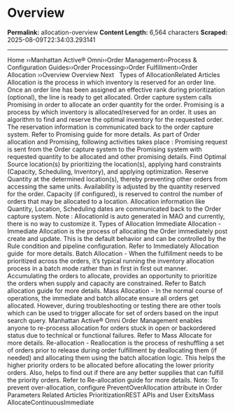# Overview

**Permalink:** allocation-overview
**Content Length:** 6,564 characters
**Scraped:** 2025-08-09T22:34:03.293141

---

Home &rsaquo;&rsaquo;Manhattan Active® Omni&rsaquo;&rsaquo;Order Management&rsaquo;&rsaquo;Process & Configuration Guides&rsaquo;&rsaquo;Order Processing&rsaquo;&rsaquo;Order Fulfillment&rsaquo;&rsaquo;Order Allocation ››Overview Overview Next &nbsp; Types of AllocationRelated Articles Allocation is the process in which inventory is reserved for an order line. Once an order line has been assigned an effective rank during prioritization (optional), the line is ready to get allocated. Order capture system calls Promising in order to allocate an order quantity for the order. Promising is a process by which inventory is allocated/reserved for an order. It uses an algorithm to find and reserve the optimal inventory for the requested order. The reservation information is communicated back to the order capture system. Refer to Promising guide for more details. As part of Order allocation and Promising, following activities takes place : Promising request is sent from the Order capture system to the Promising system with requested quantity to be allocated and other promising details. Find Optimal Source location(s) by prioritizing the location(s), applying hard constraints (Capacity, Scheduling, Inventory), and applying optimization. Reserve Quantity at the determined location(s), thereby preventing other orders from accessing the same units. Availability is adjusted by the quantity reserved for the order. Capacity (if configured), is reserved to control the number of orders that may be allocated to a location. Allocation information like Quantity, Location, Scheduling dates are communicated back to the Order capture system. Note : AllocationId is auto generated in MAO and currently, there is no way to customize it. Types of Allocation Immediate Allocation - Immediate Allocation is the process of allocating the Order immediately post create and update. This is the default behavior and can be controlled by the Rule condition and pipeline configuration. Refer to Immediately Allocation guide&nbsp; for more details. Batch Allocation - When the fulfillment needs to be prioritized across the orders, it&rsquo;s typical running the inventory allocation process in a batch mode rather than in first in first out manner. Accumulating the orders to allocate, provides an opportunity to prioritize the orders when supply and capacity are constrained. Refer to Batch allocation guide for more details. Mass Allocation -&nbsp;In the normal course of operations, the immediate and batch allocate ensure all orders get allocated. However, during troubleshooting or testing there are other tools which can be used to trigger allocate for&nbsp;set of orders based on the input search query. Manhattan Active&reg; Omni Order Management enables anyone&nbsp;to re-process allocation for orders stuck in open or backordered status&nbsp;due to technical or functional failures. Refer to&nbsp;Mass Allocate&nbsp;for more details. Re-allocation - Reallocation is the process of reshuffling a set of orders prior to release during order&nbsp;fulfillment by deallocating them (if needed) and allocating them using the batch allocation logic. This helps the higher priority orders to be allocated before allocating the lower priority orders. Also, helps to find out if there are any better supplies that can fulfill the priority orders. Refer to Re-allocation guide for more details. Note: To prevent over-allocation, configure&nbsp;PreventOverAllocation&nbsp;attribute in Order Parameters Related Articles PrioritizationREST APIs and User ExitsMass AllocateContinuousImmediate &nbsp;